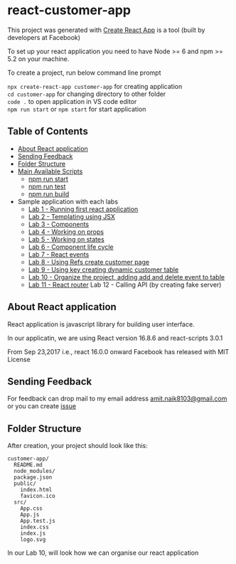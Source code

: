 # react-customer-app

This project was generated with [Create React App](https://reactjs.org/docs/create-a-new-react-app.html) is a tool (built by developers at Facebook) 

To set up your react application you need to have Node >= 6 and npm >= 5.2 on your machine.

To create a project, run below command line prompt

`npx create-react-app customer-app` for creating application  
`cd customer-app` for changing directory to other folder  
`code .` to open application in VS code editor  
`npm run start` or `npm start` for start application  

## Table of Contents

- [About React application](#about-react-application)
- [Sending Feedback](#sending-feedback)
- [Folder Structure](#folder-structure)
- [Main Available Scripts](#available-scripts)
    - [npm run start](#npm-start)
    - [npm run test](#npm-test)
    - [npm run build](#npm-run-build)
- Sample application with each labs
    - [Lab 1 - Running first react application](https://github.com/Amitpnk/react-customer-app/tree/master/Lab1/customer-app)
    - [Lab 2 - Templating using JSX](https://github.com/Amitpnk/react-customer-app/tree/master/Lab2/customer-app)
    - [Lab 3 - Components](https://github.com/Amitpnk/react-customer-app/tree/master/Lab3/customer-app)
    - [Lab 4 - Working on props](https://github.com/Amitpnk/react-customer-app/tree/master/Lab4/customer-app)
    - [Lab 5 - Working on states](https://github.com/Amitpnk/react-customer-app/tree/master/Lab5/customer-app)
    - [Lab 6 - Component life cycle](https://github.com/Amitpnk/react-customer-app/tree/master/Lab6/customer-app)
    - [Lab 7 - React events](https://github.com/Amitpnk/react-customer-app/tree/master/Lab7/customer-app)
    - [Lab 8 - Using Refs create customer page](https://github.com/Amitpnk/react-customer-app/tree/master/Lab8/customer-app)
    - [Lab 9 - Using key creating dynamic customer table](https://github.com/Amitpnk/react-customer-app/tree/master/Lab9/customer-app)
    - [Lab 10 - Organize the project, adding add and delete event to table](https://github.com/Amitpnk/react-customer-app/tree/master/Lab10/customer-app)
    - [Lab 11 - React router](https://github.com/Amitpnk/react-customer-app/tree/master/Lab11/customer-app)
    Lab 12 - Calling API (by creating fake server)

## About React application

React application is javascript library for building user interface.

In our applicatin, we are using React version 16.8.6 and react-scripts 3.0.1

From Sep 23,2017 i.e., react 16.0.0 onward Facebook has released with MIT License

## Sending Feedback

For feedback can drop mail to my email address amit.naik8103@gmail.com or you can create [issue](https://github.com/Amitpnk/react-customer-app/issues/new)

## Folder Structure

After creation, your project should look like this:

```
customer-app/
  README.md
  node_modules/
  package.json
  public/
    index.html
    favicon.ico
  src/
    App.css
    App.js
    App.test.js
    index.css
    index.js
    logo.svg
```

In our Lab 10, will look how we can organise our react application

